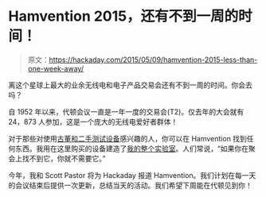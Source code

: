 # Hamvention 2015，还有不到一周的时间！

> 原文：<https://hackaday.com/2015/05/09/hamvention-2015-less-than-one-week-away/>

离这个星球上最大的业余无线电和电子产品交易会还有不到一周的时间。你会去吗？

自 1952 年以来，代顿会议一直是一年一度的交易会(T2)。仅去年的大会就有 24，873 人参加，这是一个庞大的无线电爱好者群体！

对于那些对使用[古董和二手测试设备](http://hackaday.com/2014/10/20/think-before-you-measure-old-test-gear-and-why-it-is-awesome/)感兴趣的人，你可以在 Hamvention 找到任何东西。我用在这里购买的设备建造了[我的整个实验室](http://circuitcellar.com/community/workspaces/a-workspace-for-microwave-imaging-small-radar-systems-and-more/)。人们常说，“如果你在聚会上找不到它，你就不需要它。”

今年，我和 Scott Pastor 将为 Hackaday 报道 Hamvention。我们计划在每一天的会议结束后提供一次更新，总结当天的活动。我们希望下周能在代顿见到你！